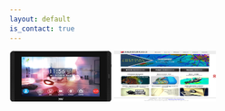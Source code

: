 ```yaml
---
layout: default
is_contact: true
---
```


<img src="VIA_WorldConnect.png" style="width:180px;height:90px;"/>

<img src="corner-stone.png" style="width:180px;height:90px;"/>

